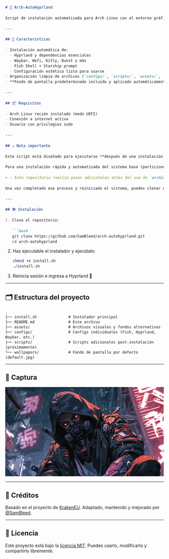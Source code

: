 
````markdown
# 🚀 Arch-AutoHyprland

Script de instalación automatizada para Arch Linux con el entorno gráfico **Hyprland**, orientado a máquinas físicas o virtuales. Basado en el trabajo de [KrakenEU/Arch-AutoBspwm](https://github.com/KrakenEU/Arch-AutoBspwm), este fork adapta el flujo para un entorno **Wayland moderno, rápido y ligero**.

---

## 🧰 Características

- Instalación automática de:
  - Hyprland y dependencias esenciales
  - Waybar, Wofi, Kitty, Dunst y más
  - Fish Shell + Starship prompt
  - Configuración estética lista para usarse
- Organización limpia de archivos (`configs/`, `scripts/`, `assets/`, `wallpapers/`)
- **Fondo de pantalla predeterminado incluido y aplicado automáticamente**

---

## 📦 Requisitos

- Arch Linux recién instalado (modo UEFI)
- Conexión a internet activa
- Usuario con privilegios sudo

---

## ⚠️ Nota importante

Este script está diseñado para ejecutarse **después de una instalación base de Arch Linux**.

Para una instalación rápida y automatizada del sistema base (particiones, usuario, red, etc.), se recomienda utilizar primero el repositorio de [KrakenEU/Arch-AutoBspwm](https://github.com/KrakenEU/Arch-AutoBspwm), el cual proporciona una base mínima funcional.

> 💡 Este repositorio realiza pasos adicionales antes del uso de `archinstall`, por lo que **se recomienda seguir su flujo** antes de ejecutar este script personalizado.

Una vez completado ese proceso y reiniciado el sistema, puedes clonar este repositorio y ejecutar `install.sh` para transformar el entorno en un sistema moderno con **Hyprland** preconfigurado y listo para usarse.

---

## 🛠️ Instalación

1. Clona el repositorio:

   ```bash
   git clone https://github.com/SamBleed/arch-autohyprland.git
   cd arch-autohyprland
````

2. Haz ejecutable el instalador y ejecútalo:

   ```bash
   chmod +x install.sh
   ./install.sh
   ```

3. Reinicia sesión e ingresa a Hyprland 🎉

---

## 🗂️ Estructura del proyecto

```
.
├── install.sh              # Instalador principal
├── README.md               # Este archivo
├── assets/                 # Archivos visuales y fondos alternativos
├── configs/                # Configs individuales (Fish, Hyprland, Waybar, etc.)
├── scripts/                # Scripts adicionales post-instalación (próximamente)
└── wallpapers/             # Fondo de pantalla por defecto (default.jpg)
```

---

## 📸 Captura

![Fondo por defecto](wallpapers/default.jpg)

---

## 🧠 Créditos

Basado en el proyecto de [KrakenEU](https://github.com/KrakenEU/Arch-AutoBspwm).
Adaptado, mantenido y mejorado por [@SamBleed](https://github.com/SamBleed).

---

## 📜 Licencia

Este proyecto está bajo la [licencia MIT](LICENSE). Puedes usarlo, modificarlo y compartirlo libremente.

```
